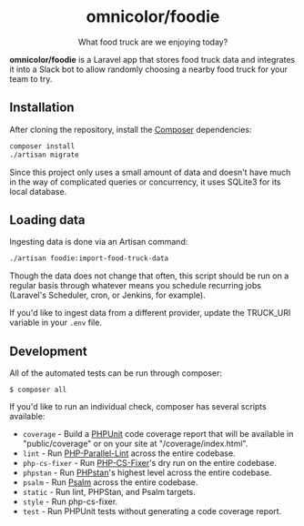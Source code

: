 <h1 align="center">omnicolor/foodie</h1>
<p align="center">What food truck are we enjoying today?</p>

**omnicolor/foodie** is a Laravel app that stores food truck data and integrates it into a Slack bot to allow randomly choosing a nearby food truck for your team to try.

## Installation
After cloning the repository, install the [Composer](https://getcomposer.org) dependencies:

```bash
composer install
./artisan migrate
```
Since this project only uses a small amount of data and doesn't have much in the way of complicated queries or concurrency, it uses SQLite3 for its local database.

## Loading data
Ingesting data is done via an Artisan command:

```bash
./artisan foodie:import-food-truck-data
```
Though the data does not change that often, this script should be run on a regular basis through whatever means you schedule recurring jobs (Laravel's Scheduler, cron, or Jenkins, for example).

If you'd like to ingest data from a different provider, update the TRUCK_URI variable in your `.env` file.

## Development
All of the automated tests can be run through composer:

```shell
$ composer all
```
If you'd like to run an individual check, composer has several scripts available:
* `coverage` - Build a [PHPUnit](https://phpunit.readthedocs.io/) code coverage report that will be available in "public/coverage" or on your site at "<host>/coverage/index.html".
* `lint` - Run [PHP-Parallel-Lint](https://github.com/php-parallel-lint/PHP-Parallel-Lint) across the entire codebase.
* `php-cs-fixer` - Run
    [PHP-CS-Fixer](https://github.com/PHP-CS-Fixer/PHP-CS-Fixer)'s dry run on the entire codebase.
* `phpstan` - Run [PHPstan](https://phpstan.org/)'s highest level across the entire codebase.
* `psalm` - Run [Psalm](https://psalm.dev/) across the entire codebase.
* `static` - Run lint, PHPStan, and Psalm targets.
* `style` - Run php-cs-fixer.
* `test` - Run PHPUnit tests without generating a code coverage report.
